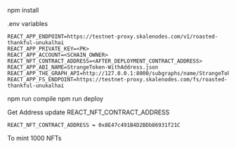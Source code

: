 npm install

.env variables
```
REACT_APP_ENDPOINT=https://testnet-proxy.skalenodes.com/v1/roasted-thankful-unukalhai
REACT_APP_PRIVATE_KEY=<PK>
REACT_APP_ACCOUNT=<SCHAIN_OWNER>
REACT_NFT_CONTRACT_ADDRESS=<AFTER_DEPLOYMENT_CONTRACT_ADDRESS>
REACT_APP_ABI_NAME=StrangeToken-WithAddress.json
REACT_APP_THE_GRAPH_API=http://127.0.0.1:8000/subgraphs/name/StrangeToken
REACT_APP_FS_ENDPOINT=https://testnet-proxy.skalenodes.com/fs/roasted-thankful-unukalhai
```


npm run compile
npm run deploy

Get Address update REACT_NFT_CONTRACT_ADDRESS
```
REACT_NFT_CONTRACT_ADDRESS = 0x8E47c491B4D2BDb86931f21C
```

To mint 1000 NFTs
```

```
